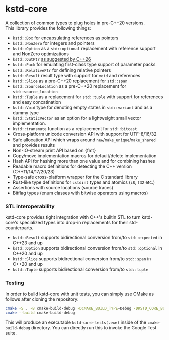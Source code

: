 # kstd-core

A collection of common types to plug holes in pre-C++20 versions.  
This library provides the following things:

* `kstd::Box` for encapsulating references as pointers
* `kstd::NonZero` for integers and pointers
* `kstd::Option` as a `std::optional` replacement with reference support and NonZero optimizations
* `kstd::OutPtr` [as suggested by C++26](https://en.cppreference.com/w/cpp/memory/out_ptr_t/out_ptr)
* `kstd::Pack` for emulating first-class type support of parameter packs
* `kstd::RelativePtr` for defining relative pointers
* `kstd::Result` result type with support for `void` and references
* `kstd::Slice` as a pre-C++20 replacement for `std::span`
* `kstd::SourceLocation` as a pre-C++20 replacement for `std::source_location`
* `kstd::Tuple` as a replacement for `std::tuple` with support for references and easy concatination
* `kstd::Void` type for denoting empty states in `std::variant` and as a dummy type
* `kstd::StaticVector` as an option for a lightweight small vector implementation.
* `kstd::transmute` function as a replacement for `std::bitcast`
* Cross-platform unicode conversion API with support for UTF-8/16/32
* Safe allocation API which wraps around `new`/`make_unique`/`make_shared` and provides results
* Non-IO-stream print API based on {fmt}
* Copy/move implementation macros for default/delete implementation
* Hash API for hashing more than one value and for combining hashes
* Readable macro definitions for detecting the C++ version (C++11/14/17/20/23)
* Type-safe cross-platform wrapper for the C standard library
* Rust-like type definitions for `cstdint` types and atomics (`i8`, `f32` etc.)
* Assertions with source locations (source traces)
* Bitflag types (enum classes with bitwise operators using macros)

### STL interoperability

kstd-core provides tight integration with C++'s builtin STL to turn kstd-core's specialized types
into drop-in replacements for their std-counterparts.

* `kstd::Result` supports bidirectional conversion from/to `std::expected` in C++23 and up
* `kstd::Option` supports bidirectional conversion from/to `std::optional` in C++20 and up
* `kstd::Slice` supports bidirectional conversion from/to `std::span` in C++20 and up
* `kstd::Tuple` supports bidirectional conversion from/to `std::tuple`

### Testing

In order to build kstd-core with unit tests, you can simply use CMake as follows after cloning the repository:

```sh
cmake -S . -B cmake-build-debug -DCMAKE_BUILD_TYPE=Debug -DKSTD_CORE_BUILD_TESTS=ON
cmake --build cmake-build-debug
```

This will produce an executable `kstd-core-tests(.exe)` inside of the `cmake-build-debug` directory.
You can directly run this to invoke the Google Test suite.
